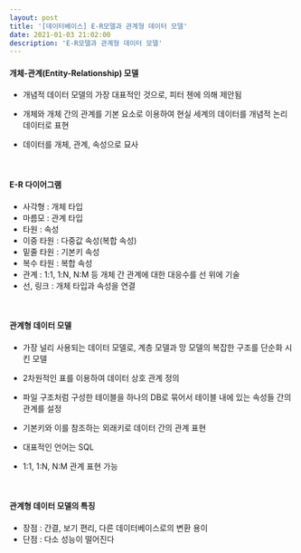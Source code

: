 ```yaml
---
layout: post
title: '[데이터베이스] E-R모델과 관계형 데이터 모델'
date: 2021-01-03 21:02:00
description: 'E-R모델과 관계형 데이터 모델'
---
```


#### 개체-관계(Entity-Relationship) 모델

- 개념적 데이터 모델의 가장 대표적인 것으로, 피터 첸에 의해 제안됨

- 개체와 개체 간의 관계를 기본 요소로 이용하여 현실 세계의 데이터를 개념적 논리 데이터로 표현

- 데이터를 개체, 관계, 속성으로 묘사

<br>

#### E-R 다이어그램

- 사각형 : 개체 타입
- 마름모 : 관계 타입
- 타원 : 속성
- 이중 타원 : 다중값 속성(복합 속성)
- 밑줄 타원 : 기본키 속성
- 복수 타원 : 복합 속성
- 관계 : 1:1, 1:N, N:M 등 개체 간 관계에 대한 대응수를 선 위에 기술
- 선, 링크 : 개체 타입과 속성을 연결

<br>

#### 관계형 데이터 모델

- 가장 널리 사용되는 데이터 모델로, 계층 모델과 망 모델의 복잡한 구조를 단순화 시킨 모델

- 2차원적인 표를 이용하여 데이터 상호 관계 정의

- 파일 구조처럼 구성한 테이블을 하나의 DB로 묶어서 테이블 내에 있는 속성들 간의 관계를 설정

- 기본키와 이를 참조하는 외래키로 데이터 간의 관계 표현

- 대표적인 언어는 SQL

- 1:1, 1:N, N:M 관계 표현 가능

<br>

#### 관계형 데이터 모델의 특징

- 장점 : 간결, 보기 편리, 다른 데이터베이스로의 변환 용이
- 단점 : 다소 성능이 떨어진다
